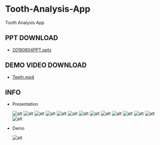 # Tooth-Analysis-App
Tooth Analysis App

## PPT DOWNLOAD
 - [20190604PPT.pptx](https://raw.githubusercontent.com/Sotaneum/Tooth-Analysis-App/master/doc/20190604PPT.pptx)

## DEMO VIDEO DOWNLOAD
 - [Teeth.mp4](https://raw.githubusercontent.com/Sotaneum/Tooth-Analysis-App/master/doc/Teeth.mp4)

## INFO
  - Presentation

    ![alt](./doc/슬라이드1.PNG)
    ![alt](./doc/슬라이드2.PNG)
    ![alt](./doc/슬라이드3.PNG)
    ![alt](./doc/슬라이드4.PNG)
    ![alt](./doc/슬라이드5.PNG)
    ![alt](./doc/슬라이드6.PNG)
    ![alt](./doc/슬라이드7.PNG)
    ![alt](./doc/슬라이드8.PNG)
    ![alt](./doc/슬라이드9.PNG)
    ![alt](./doc/슬라이드10.PNG)
    ![alt](./doc/슬라이드11.PNG)
    ![alt](./doc/슬라이드12.PNG)
    ![alt](./doc/슬라이드13.PNG)
    ![alt](./doc/슬라이드16.PNG)
 - Demo
 
    ![alt](./doc/Teeth.gif)